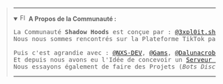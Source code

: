 <blockquote>
<hr>
  
<!-- DEB : Description Communauté English -->
<!--<details>
  <summary>
    <img alt="Flag EN" src="https://cdn.countryflags.com/thumbs/united-kingdom/flag-button-round-250.png" height="16px" width="16px">
    <b>About The Community : </b>
  </summary>
  
<blockquote>
<pre>
  
</pre>
</blockquote>
</details>-->
<!-- FIN : Description Communauté English -->

<!-- DEB : Description Communauté French -->
  <details open>
    <summary>
      <img alt="Flag FR" src="https://cdn.countryflags.com/thumbs/france/flag-button-round-250.png" height="16px" width="16px">
      <b>A Propos de la Communauté :</b>
    </summary>
    
<pre>
La Communauté <b>Shadow Hoods</b> est conçue par : <a href="https://github.com/3xpl0it-Sh4d0w">@3xpl0it.sh4d0w</a>, <a href="https://github.com/NacreousDawn596">@NacreousDawn596</a>, <a href="https://github.com/AwoyDev">@AwoyDev</a>,
Nous nous sommes rencontrés sur la Plateforme TikTok par l'intermédiaire du live de <a href="https://tiktok.com/@inoftrobinson">@InoftRobinson</a>.<br>
Puis c'est agrandie avec : <a href="https://github.com/NXS-DEV">@NXS-DEV</a>, <a href="https://github.com/DarkGams">@Gams</a>, <a href="https://www.github.com/TheRealDalunacrobate">@Dalunacrobate</a>, <a href="https://github.com/CamilleSA">@CamilleSA</a>.
Et depuis nous avons eu l'Idée de concevoir un <a href="https://discord.gg/SkARhtEzd6">Serveur Discord</a> pour partager nos Logiciels, Astuces, etc.
Nous essayons également de faire des Projets (<i>Bots Discord, Utilitaires Linux, Sites Internet, et + a venir</i>).
</pre>
</details>
<!-- FIN : Description Communauté French -->
  
<hr>
</blockquote>
